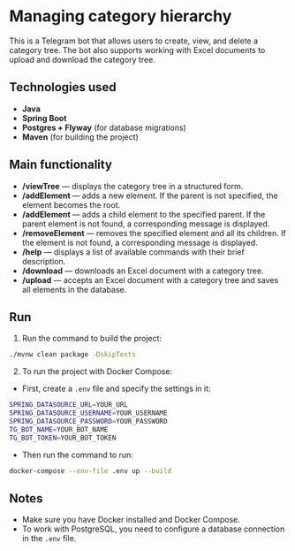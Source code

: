 # Managing category hierarchy

This is a Telegram bot that allows users to create, view, and delete a category tree. The bot also supports working with Excel documents to upload and download the category tree.

## Technologies used
- **Java**
- **Spring Boot**
- **Postgres + Flyway** (for database migrations)
- **Maven** (for building the project)

## Main functionality

- **/viewTree** — displays the category tree in a structured form.
- **/addElement <element name>** — adds a new element. If the parent is not specified, the element becomes the root.
- **/addElement <parent element> <child element>** — adds a child element to the specified parent. If the parent element is not found, a corresponding message is displayed.
- **/removeElement <element name>** — removes the specified element and all its children. If the element is not found, a corresponding message is displayed.
- **/help** — displays a list of available commands with their brief description.
- **/download** — downloads an Excel document with a category tree.
- **/upload** — accepts an Excel document with a category tree and saves all elements in the database.

## Run

1. Run the command to build the project:
```bash
./mvnw clean package -DskipTests
```

2. To run the project with Docker Compose:

- First, create a `.env` file and specify the settings in it:
```bash
SPRING_DATASOURCE_URL=YOUR_URL
SPRING_DATASOURCE_USERNAME=YOUR_USERNAME
SPRING_DATASOURCE_PASSWORD=YOUR_PASSWORD
TG_BOT_NAME=YOUR_BOT_NAME
TG_BOT_TOKEN=YOUR_BOT_TOKEN
```

- Then run the command to run:
```bash
docker-compose --env-file .env up --build
```

## Notes

- Make sure you have Docker installed and Docker Compose.
- To work with PostgreSQL, you need to configure a database connection in the `.env` file.
